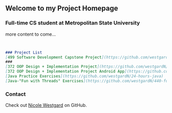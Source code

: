 
## Welcome to my Project Homepage



###  Full-time CS student at Metropolitan State University
more content to come...
 
```markdown


### Project List
[499 Software Development Capstone Project](https://github.com/westgardN/499-Capstone-Project)
###
[372 OOP Design + Implementation Project](https://github.com/westgardN/ICS372_group_project)
[372 OOP Design + Implementation Project Android App](https://github.com/westgardN/Ics372Android)
[Java Practice Exercises](https://github.com/westgardN/24-hours-java)
[Java-"Fun with Threads" Exercises](https://github.com/westgardN/440-fun-with-threads)

```




###  Contact

 Check out [Nicole Westgard](https://github.com/westgardN) on GitHub.
